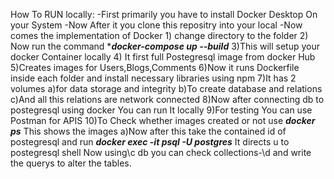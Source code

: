 How To RUN locally:
  -First primarily you have to install Docker Desktop On your System
  -Now After it you clone this repositry into your local
  -Now comes the implementation of Docker 
    1) change directory to the folder
    2) Now run the command 
      ****docker-compose up --build***
    3)This will setup your docker Container locally 
    4) It first full Postegresql image from docker Hub 
    5)Creates images for Users,Blogs,Comments
    6)Now it runs Dockerfile inside each folder and install necessary libraries using npm
    7)It has 2 volumes 
      a)for data storage and integrity
      b)To create database and relations 
      c)And all this relations are network connected
    8)Now after connecting db to postegresql using docker You can run It locally 
    9)For testing You can use Postman for APIS
    10)To Check whether images created or not use
      ***docker ps***
      This shows the images
      a)Now after this take the contained id of postegresql
      and run
      ***docker exec -it <container-name-or-id> psql -U postgres***
      It directs u to postegresql shell
      Now using\c db 
      you can check collections-\d
      and write the querys to alter the tables.
      
